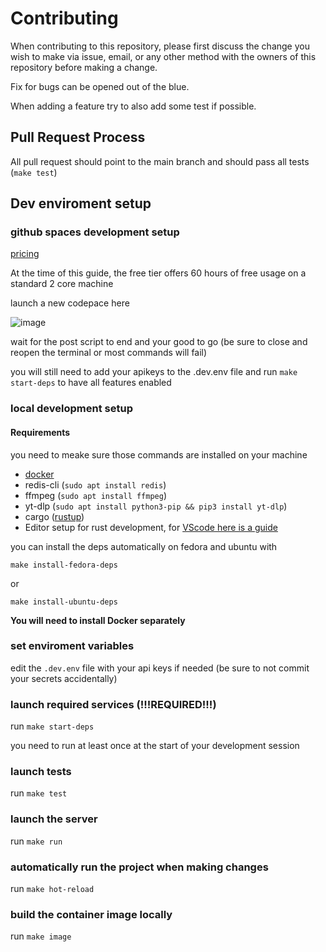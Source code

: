 # Contributing

When contributing to this repository, please first discuss the change you wish to make via issue,
email, or any other method with the owners of this repository before making a change.

Fix for bugs can be opened out of the blue.

When adding a feature try to also add some test if possible.

## Pull Request Process

All pull request should point to the main branch and should pass all tests (`make test`)

## Dev enviroment setup
### github spaces development setup
[pricing](https://docs.github.com/en/billing/managing-billing-for-github-codespaces/about-billing-for-github-codespaces) 

At the time of this guide, the free tier offers 60 hours of free usage on a standard 2 core machine

launch a new codepace here

![image](https://user-images.githubusercontent.com/4585690/236680399-36e2fc82-17fc-4b30-b914-686abbff191f.png)

wait for the post script to end and your good to go (be sure to close and reopen the terminal or most commands will fail)

you will still need to add your apikeys to the .dev.env file and run `make start-deps` to have all features enabled

### local development setup
#### Requirements

you need to meake sure those commands are installed on your machine
- [docker](https://docs.docker.com/desktop/install/linux-install/)
- redis-cli (`sudo apt install redis`)
- ffmpeg (`sudo apt install ffmpeg`)
- yt-dlp (`sudo apt install python3-pip && pip3 install yt-dlp`)
- cargo ([rustup](https://rustup.rs/))
- Editor setup for rust development, for [VScode here is a guide](https://code.visualstudio.com/docs/languages/rust)

you can install the deps automatically on fedora and ubuntu with

`make install-fedora-deps`

or

`make install-ubuntu-deps`

**You will need to install Docker separately**

### set enviroment variables

edit the `.dev.env` file with your api keys if needed (be sure to not commit your secrets accidentally)

### launch required services (!!!REQUIRED!!!)
run `make start-deps`

you need to run at least once at the start of your development session

### launch tests
run `make test`

### launch the server
run `make run`

### automatically run the project when making changes
run `make hot-reload`

### build the container image locally
run `make image`
